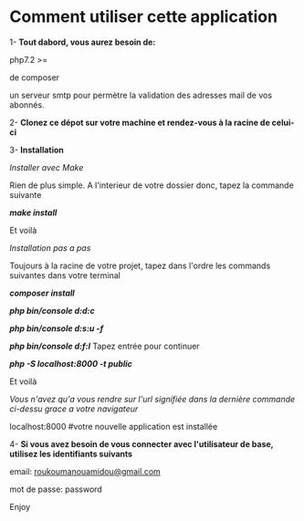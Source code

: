 # Comment utiliser cette application

1- **Tout dabord, vous aurez besoin de:**

php7.2 >= 

de composer

un serveur smtp pour permètre la validation des adresses mail de vos abonnés.

2- **Clonez ce dépot sur votre machine et rendez-vous à la racine de celui-ci**

3- **Installation**

*Installer avec Make*

Rien de plus simple. A l'interieur de votre dossier donc, tapez la commande suivante

***make install***

Et voilà 

*Installation pas a pas*

Toujours à la racine de votre projet, tapez dans l'ordre les commands suivantes dans votre terminal

***composer install***

***php bin/console d:d:c***

***php bin/console d:s:u -f***

***php bin/console d:f:l***  Tapez entrée pour continuer

***php -S localhost:8000 -t public***

Et voilà

*Vous n'avez qu'a vous rendre sur l'url signifiée dans la dernière commande ci-dessu grace a votre navigateur* 

localhost:8000 #votre nouvelle application est installée

4- **Si vous avez besoin de vous connecter avec l'utilisateur de base, utilisez les identifiants suivants**

email: roukoumanouamidou@gmail.com

mot de passe: password

Enjoy
